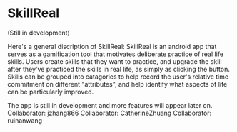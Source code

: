 # SkillReal
(Still in development)

Here's a general discription of SkillReal:
SkillReal is an android app that serves as a gamification tool that motivates deliberate practice of real life skills.
Users create skills that they want to practice, and upgrade the skill after they've practiced the skills in real life, as simply as clicking the button.
Skills can be grouped into catagories to help record the user's relative time commitment on different "attributes", and help identify what aspects of life can be particularly improved.

The app is still in development and more features will appear later on.
Collaborator: jzhang866
Collaborator: CatherineZhuang
Collaborator: ruinanwang
